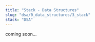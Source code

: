 ```yaml
---
title: "Stack - Data Structures"
slug: "dsa/0_data_structures/3_stack"
stack: "DSA"
---
```

coming soon...
